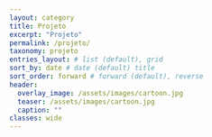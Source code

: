 ```yaml
---
layout: category
title: Projeto
excerpt: "Projeto"
permalink: /projeto/
taxonomy: projeto
entries_layout: # list (default), grid
sort_by: date # date (default) title
sort_order: forward # forward (default), reverse
header:
  overlay_image: /assets/images/cartoon.jpg
  teaser: /assets/images/cartoon.jpg
  caption: ""
classes: wide
---
```

